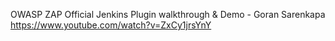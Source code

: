 
OWASP ZAP Official Jenkins Plugin walkthrough & Demo - Goran Sarenkapa
https://www.youtube.com/watch?v=ZxCy1jrsYnY
